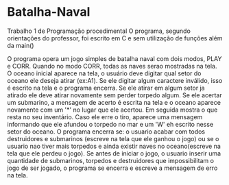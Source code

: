 # Batalha-Naval
 Trabalho 1 de Programação procedimental
O programa, segundo orientações do professor, foi escrito em C e sem utilização de funções além da main()

O programa opera um jogo simples de batalha naval com dois modos, PLAY e CORR. Quando no modo CORR,
todas as naves serao mostradas na tela. O oceano inicial aparece na tela, o usuário deve digitar qual
setor do oceano ele deseja atirar (ex:A1). Se ele digitar algum caractere inválido, isso é escrito na
tela e o programa encerra. Se ele atirar em algum setor ja atirado ele deve atirar novamente sem perder
torpedo algum. Se ele acertar um submarino, a mensagem de acerto é escrita na tela e o oceano aparece
novamente com um '*' no lugar que ele acertou. Em seguida mostra o que resta no seu inventário. Caso ele
erre o tiro, aparece uma mensagem informando que ele afundou o torpedo no mar e um 'W' eh escrito nesse setor do oceano.
O programa encerra se: o usuario acabar com todos destruidores e submarinos (escreve na tela que ele ganhou 
o jogo) ou se o usuario nao tiver mais torpedos e ainda existir naves no oceano(escreve na tela que ele perdeu
o jogo).
    Se antes de iniciar o jogo, o usuario inserir uma quantidade de submarinos, torpedos e destruidores que
impossibilitam o jogo de ser jogado, o programa se encerra e escreve a mensagem de erro na tela.
